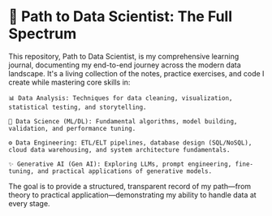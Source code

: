 # 🚀 Path to Data Scientist: The Full Spectrum

This repository, Path to Data Scientist, is my comprehensive learning journal, documenting my end-to-end journey across the modern data landscape. It's a living collection of the notes, practice exercises, and code I create while mastering core skills in:

    📊 Data Analysis: Techniques for data cleaning, visualization, statistical testing, and storytelling.

    🧠 Data Science (ML/DL): Fundamental algorithms, model building, validation, and performance tuning.

    ⚙️ Data Engineering: ETL/ELT pipelines, database design (SQL/NoSQL), cloud data warehousing, and system architecture fundamentals.

    ✨ Generative AI (Gen AI): Exploring LLMs, prompt engineering, fine-tuning, and practical applications of generative models.

The goal is to provide a structured, transparent record of my path—from theory to practical application—demonstrating my ability to handle data at every stage.
